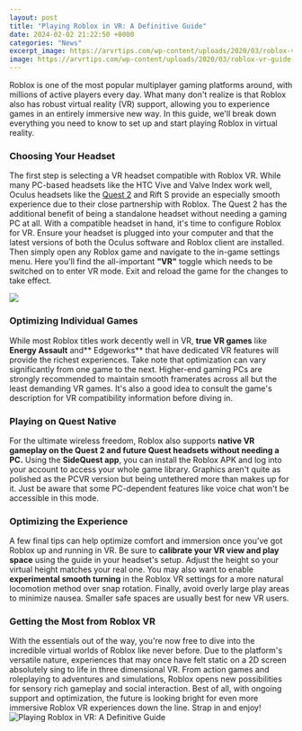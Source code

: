 ```yaml
---
layout: post
title: "Playing Roblox in VR: A Definitive Guide"
date: 2024-02-02 21:22:50 +0000
categories: "News"
excerpt_image: https://arvrtips.com/wp-content/uploads/2020/03/roblox-vr-guide-1024x769.png
image: https://arvrtips.com/wp-content/uploads/2020/03/roblox-vr-guide-1024x769.png
---
```


Roblox is one of the most popular multiplayer gaming platforms around, with millions of active players every day. What many don't realize is that Roblox also has robust virtual reality (VR) support, allowing you to experience games in an entirely immersive new way. In this guide, we'll break down everything you need to know to set up and start playing Roblox in virtual reality.
### Choosing Your Headset
The first step is selecting a VR headset compatible with Roblox VR. While many PC-based headsets like the HTC Vive and Valve Index work well, Oculus headsets like the [Quest 2](https://store.fi.io.vn/xmas-american-foxhound-dog-santa-hat-ugly-christmas-2) and Rift S provide an especially smooth experience due to their close partnership with Roblox. The Quest 2 has the additional benefit of being a standalone headset without needing a gaming PC at all.
With a compatible headset in hand, it's time to configure Roblox for VR. Ensure your headset is plugged into your computer and that the latest versions of both the Oculus software and Roblox client are installed. Then simply open any Roblox game and navigate to the in-game settings menu. Here you'll find the all-important **"VR"** toggle which needs to be switched on to enter VR mode. Exit and reload the game for the changes to take effect. 

![](https://i0.wp.com/www.vrmarvelites.com/wp-content/uploads/2020/10/How-To-Play-1.jpg?fit=1536%2C864&amp;ssl=1)
### Optimizing Individual Games
While most Roblox titles work decently well in VR, **true VR games** like **Energy Assault** and** Edgeworks** that have dedicated VR features will provide the richest experiences. Take note that optimization can vary significantly from one game to the next. Higher-end gaming PCs are strongly recommended to maintain smooth framerates across all but the least demanding VR games. It's also a good idea to consult the game's description for VR compatibility information before diving in.
### Playing on Quest Native
For the ultimate wireless freedom, Roblox also supports **native VR gameplay on the Quest 2 and future Quest headsets without needing a PC.** Using the **SideQuest app**, you can install the Roblox APK and log into your account to access your whole game library. Graphics aren't quite as polished as the PCVR version but being untethered more than makes up for it. Just be aware that some PC-dependent features like voice chat won't be accessible in this mode.
### Optimizing the Experience 
A few final tips can help optimize comfort and immersion once you've got Roblox up and running in VR. Be sure to **calibrate your VR view and play space** using the guide in your headset's setup. Adjust the height so your virtual height matches your real one. You may also want to enable **experimental smooth turning** in the Roblox VR settings for a more natural locomotion method over snap rotation. Finally, avoid overly large play areas to minimize nausea. Smaller safe spaces are usually best for new VR users.
### Getting the Most from Roblox VR
With the essentials out of the way, you're now free to dive into the incredible virtual worlds of Roblox like never before. Due to the platform's versatile nature, experiences that may once have felt static on a 2D screen absolutely sing to life in three dimensional VR. From action games and roleplaying to adventures and simulations, Roblox opens new possibilities for sensory rich gameplay and social interaction. Best of all, with ongoing support and optimization, the future is looking bright for even more immersive Roblox VR experiences down the line. Strap in and enjoy!
![Playing Roblox in VR: A Definitive Guide](https://arvrtips.com/wp-content/uploads/2020/03/roblox-vr-guide-1024x769.png)